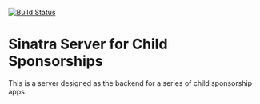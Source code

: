 [![Build Status](https://travis-ci.org/jefflewis/child-sponsorship-api.svg?branch=master)](https://travis-ci.org/jefflewis/child-sponsorship-api)

# Sinatra Server for Child Sponsorships

This is a server designed as the backend for a series of child sponsorship apps.